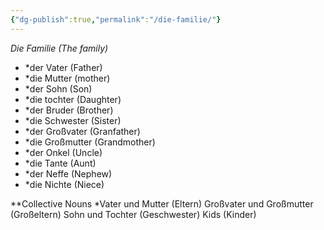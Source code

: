 ```yaml
---
{"dg-publish":true,"permalink":"/die-familie/"}
---
```


*Die Familie (The family)*

* *der Vater (Father)
* *die Mutter (mother)
* *der Sohn (Son)
* *die tochter (Daughter)
* *der Bruder (Brother)
* *die Schwester (Sister)
* *der Großvater (Granfather)
* *die Großmutter (Grandmother)
* *der Onkel (Uncle)
* *die Tante (Aunt)
* *der Neffe (Nephew)
* *die Nichte (Niece)

**Collective Nouns
*Vater und Mutter (Eltern)
Großvater und Großmutter (Großeltern)
Sohn und Tochter (Geschwester)
Kids (Kinder)
